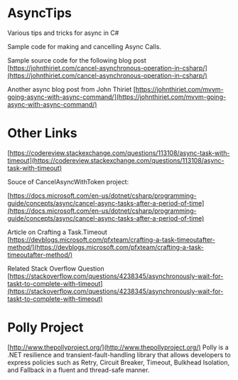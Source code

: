 # AsyncTips
Various tips and tricks for async in C#

Sample code for making and cancelling Async Calls. 

Sample source code for the following blog post 
[https://johnthiriet.com/cancel-asynchronous-operation-in-csharp/](https://johnthiriet.com/cancel-asynchronous-operation-in-csharp/)

Another async blog post from John Thiriet
[https://johnthiriet.com/mvvm-going-async-with-async-command/](https://johnthiriet.com/mvvm-going-async-with-async-command/)


# Other Links

[https://codereview.stackexchange.com/questions/113108/async-task-with-timeout](https://codereview.stackexchange.com/questions/113108/async-task-with-timeout)

Souce of CancelAsyncWithToken project:

[https://docs.microsoft.com/en-us/dotnet/csharp/programming-guide/concepts/async/cancel-async-tasks-after-a-period-of-time](https://docs.microsoft.com/en-us/dotnet/csharp/programming-guide/concepts/async/cancel-async-tasks-after-a-period-of-time)

Article on Crafting a Task.Timeout
[https://devblogs.microsoft.com/pfxteam/crafting-a-task-timeoutafter-method/](https://devblogs.microsoft.com/pfxteam/crafting-a-task-timeoutafter-method/)

Related Stack Overflow Question
[https://stackoverflow.com/questions/4238345/asynchronously-wait-for-taskt-to-complete-with-timeout](https://stackoverflow.com/questions/4238345/asynchronously-wait-for-taskt-to-complete-with-timeout)

# Polly Project
[http://www.thepollyproject.org/](http://www.thepollyproject.org/)
Polly is a .NET resilience and transient-fault-handling library that allows developers to express policies such as Retry, Circuit Breaker, Timeout, Bulkhead Isolation, and Fallback in a fluent and thread-safe manner.

